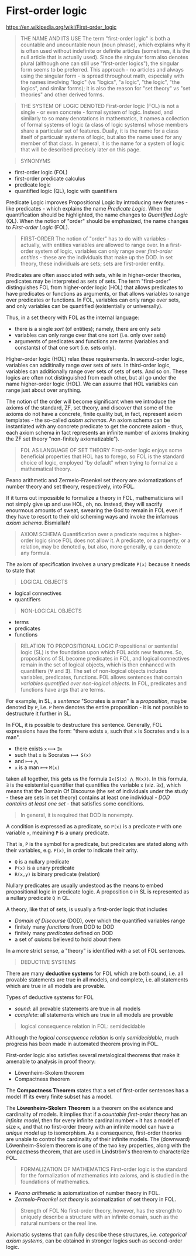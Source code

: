 # First-order logic

https://en.wikipedia.org/wiki/First-order_logic


>THE NAME AND ITS USE
The term "first-order logic" is both a countable and uncountable noun (noun phrase), which explains why it is often used without indefinite or definite articles (sometimes, it is the null article that is actually used). Since the singular form also denotes plural (although one can still use "first-order logics"), the singular form seems to be preferred. This approach - no articles and always using the singular form - is spread throughout math, especially with the names involving "logic" (vs "logics", "a logic", "the logic", "the logics", and similar forms); it is also the reason for "set theory" vs "set theories" and other derived forms.

>THE SYSTEM OF LOGIC DENOTED
First-order logic (FOL) is not a single - or even concrete - formal system of logic. Instead, and similarly to so many denotations in mathematics, it names a collection of formal systems of logic (a class of logic systems) whose members share a particular set of features. Dually, it is the name for a class itself of particualr systems of logic, but also the name used for any member of that class. In general, it is the name for a system of logic that will be described precisely later on this page.

>SYNONYMS
- first-order logic (FOL)
- first-order predicate calculus
- predicate logic
- quantified logic (QL), logic with quantifiers

Predicate Logic improves Propositional Logic by introducing new features - like predicates - which explains the name *Predicate Logic*. When the quantification should be highlighted, the name changes to *Quantified Logic* (QL). When the notion of "order" should be emphasized, the name changes to *First-order Logic* (FOL).


>FIRST-ORDER
The notion of "order" has to do with variables - actually, with entities variables are allowed to range over. In a first-order system of logic, variables can only range over *first-order entities* - these are the individuals that make up the DOD. In set theory, these individuals are sets; sets are first-order entity.

Predicates are often associated with sets, while in higher-order theories, predicates may be interpreted as sets of sets. The term "first-order" distinguishes FOL from higher-order logic (HOL) that allows predicates to have predicates or functions as arguments, or that allows variables to range over predicates or functions. In FOL, variables can only range over sets, and only variables can be quantified (existentially or universally).

Thus, in a set theory with FOL as the internal language:
- there is a single *sort* (of entities); namely, there are only *sets*
- variables can only range over that one sort (i.e. only over sets)
- arguments of predicates and functions are *terms* (variables and constants) of that one sort (i.e. sets only).

Higher-order logic (HOL) relax these requirements. In second-order logic, variables can additinally range over sets of sets. In third-order logic, variables can additionally range over sets of sets of sets. And so on. These logics are often not distinguished from each other, but all go under the name higher-order logic (HOL). We can assume that HOL variables can range just about over anything.

The notion of the order will become significant when we introduce the axioms of the standard, ZF, set theory, and discover that some of the axioms do not have a concrete, finite quality but, in fact, represent axiom templates - the so-called *axiom schemas*. An axiom schema can be instantiated with any concrete predicate to get the concrete axiom - thus, each axiom schema in fact represents an infinite number of axioms (making the ZF set theory "non-finitely axiomatizable").


>FOL AS LANGUAGE OF SET THEORY
First-order logic enjoys some beneficial properties that HOL has to forego, so FOL is the standard choice of logic, employed "by default" when trying to formalize a mathematical theory.

Peano arithmetic and Zermelo-Fraenkel set theory are axiomatizations of number theory and set theory, respectively, into FOL.

If it turns out impossible to formalize a theory in FOL, mathematicians will not simply give up and use HOL, oh, no. Instead, they will sacrify enourmous amounts of sweat, swearing the God to remain in FOL even if they have to resort to their old scheming ways and invoke the infamous *axiom schema*. Bismiallah!

>AXIOM SCHEMA
Quantification over a predicate requires a higher-order logic since FOL does not allow it. A predicate, or a property, or a relation, may be denoted `φ`, but also, more generally, φ can denote any formula.

The axiom of specification involves a unary predicate `P(x)` because it needs to state that 





>LOGICAL OBJECTS
- logical connectives
- quantifiers

>NON-LOGICAL OBJECTS
- terms
- predicates
- functions


>RELATION TO PROPOSITIONAL LOGIC
Propositional or sentential logic (SL) is the foundation upon which FOL adds new features. So, propositions of SL become predicates in FOL, and logical connectives remain in the set of logical objects, which is then enhanced with quantifiers (∀ and ∃). The set of non-logical objects includes variables, predicates, functions. FOL allows sentences that contain *variables quantified over non-logical objects*. In FOL, predicates and functions have args that are terms.

For example, in SL, a *sentence* "Socrates is a man" is a *proposition*, maybe denoted by `P`, i.e. `P` here denotes the entire proposition - it is not possible to destructure it further in SL.

In FOL, it is possible to destructure this sentence. Generally, FOL expressions have the form: "there exists `x`, such that `x` is Socrates and `x` is a man".
- there exists `x` ⟼ `∃x`
- such that `x` is Socrates ⟼ `S(x)`
- and ⟼ `⋀`
- `x` is a man ⟼ `M(x)`

taken all together, this gets us the formula `∃x(S(x) ⋀ M(x))`. 
In this formula, `∃` is the existential quantifier that quantifies the variable `x` (viz. `∃x`), which means that the Domain Of Discourse (the set of individuals under the study - these are sets in set theory) contains at least one individual - *DOD contains at least one set* - that satisfies some conditions.

>In general, it is required that DOD is nonempty.

A condition is expressed as a predicate, so `P(x)` is a predicate `P` with one variable `x`, meaining `P` is a unary predicate.

That is, `P` is the symbol for a predicate, but predicates are stated along with their variables, e.g. `P(x)`, in order to indicate their arity.

- `Q` is a nullary predicate
- `P(x)` is a unary predicate
- `R(x,y)` is binary predicate (relation)

Nullary predicates are usually undestood as the means to embed propositional logic in predicate logic. A proposition `Q` in SL is represented as a nullary predicate `Q` in QL.


A theory, like that of sets, is usually a first-order logic that includes
- *Domain of Discourse* (DOD), over which the quantified variables range
- finitely many *functions* from DOD to DOD
- finitely many *predicates* defined on DOD
- a set of *axioms* believed to hold about them

In a more strict sense, a "theory" is identified with a set of FOL sentences.


>DEDUCTIVE SYSTEMS

There are many **deductive systems** for FOL which are both sound, i.e. all provable statements are true in all models, and complete, i.e. all statements which are true in all models are provable.

Types of deductive systems for FOL
- *sound*: all provable statements are true in all models
- *complete*: all statements which are true in all models are provable

>logical consequence relation in FOL: semidecidable

Although the *logical consequence relation* is only *semidecidable*, much progress has been made in automated theorem proving in FOL.

First-order logic also satisfies several metalogical theorems that make it amenable to analysis in proof theory:
- Löwenheim-Skolem theorem
- Compactness theorem

The **Compactness Theorem** states that a set of first-order sentences has a model iff its every finite subset has a model.

The **Löwenheim-Skolem Theorem** is a theorem on the existence and cardinality of models. It implies that if a *countable first-order theory* has an *infinite model*, then for every infinite cardinal number `κ` it has a model of size `κ`, and that no first-order theory with an infinite model can have a *unique model* up to isomorphism. As a consequence, first-order theories are unable to control the cardinality of their infinite models. The (downward) Löwenheim-Skolem theorem is one of the two key properties, along with the compactness theorem, that are used in Lindström's theorem to characterize FOL.

>FORMALIZATION OF MATHEMATICS
First-order logic is the standard for the formalization of mathematics into axioms, and is studied in the foundations of mathematics.
- *Peano arithmetic* is axiomatization of number theory in FOL.
- *Zermelo-Fraenkel set theory* is axiomatization of set theory in FOL.

>Strength of FOL
No first-order theory, however, has the strength to uniquely describe a structure with an infinite domain, such as the natural numbers or the real line.

Axiomatic systems that can fully describe these structures, i.e. *categorical axiom systems*, can be obtained in stronger logics such as second-order logic.
